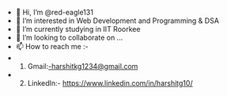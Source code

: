 - 👋 Hi, I’m @red-eagle131
- 👀 I’m interested in Web Development and Programming & DSA
- 🌱 I’m currently studying in IIT Roorkee
- 💞️ I’m looking to collaborate on ...
- 📫 How to reach me :- 
- 1) Gmail:-harshitkg1234@gmail.com
- 2) LinkedIn:- https://www.linkedin.com/in/harshitg10/

<!---
red-eagle131/red-eagle131 is a ✨ special ✨ repository because its `README.md` (this file) appears on your GitHub profile.
You can click the Preview link to take a look at your changes.
--->
